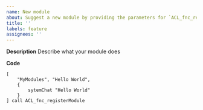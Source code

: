 ```yaml
---
name: New module
about: Suggest a new module by providing the parameters for `ACL_fnc_registerModule`
title: ''
labels: feature
assignees: ''
---
```


**Description**
Describe what your module does

**Code**
```sqf
[
    "MyModules", "Hello World",
    {
        sytemChat "Hello World"
    }
] call ACL_fnc_registerModule
```
